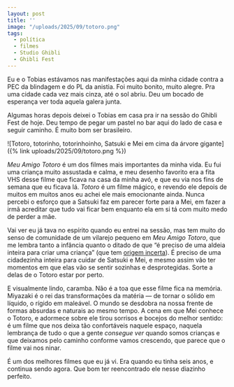 ```yaml
---
layout: post
title: ''
image: "/uploads/2025/09/totoro.png"
tags:
  - política
  - filmes
  - Studio Ghibli
  - Ghibli Fest
---
```


Eu e o Tobias estávamos nas manifestações aqui da minha cidade contra a PEC da blindagem e do PL da anistia. Foi muito bonito, muito alegre. Pra uma cidade cada vez mais cinza, até o sol abriu. Deu um bocado de esperança ver toda aquela galera junta.

Algumas horas depois deixei o Tobias em casa pra ir na sessão do Ghibli Fest de hoje. Deu tempo de pegar um pastel no bar aqui do lado de casa e seguir caminho. É muito bom ser brasileiro.

![Totoro, totorinho, totorinhoinho, Satsuki e Mei em cima da árvore gigante]({% link uploads/2025/09/totoro.png %})

_Meu Amigo Totoro_ é um dos filmes mais importantes da minha vida. Eu fui uma criança muito assustada e calma, e meu desenho favorito era a fita VHS desse filme que ficava na casa da minha avó, e que eu via nos fins de semana que eu ficava lá. _Totoro_ é um filme mágico, e revendo ele depois de muitos em muitos anos eu achei ele mais emocionante ainda. Nunca percebi o esforço que a Satsuki faz em parecer forte para a Mei, em fazer a irmã acreditar que tudo vai ficar bem enquanto ela em si tá com muito medo de perder a mãe.

Vai ver eu já tava no espírito quando eu entrei na sessão, mas tem muito do senso de comunidade de um vilarejo pequeno em _Meu Amigo Totoro_, que me lembra tanto a infância quanto o ditado de que “é preciso de uma aldeia inteira para criar uma criança” (que tem [origem incerta](https://en.wikipedia.org/wiki/It_takes_a_village)). É preciso de uma cidadezinha inteira para cuidar de Satsuki e Mei, e mesmo assim vão ter momentos em que elas vão se sentir sozinhas e desprotegidas. Sorte a delas de o Totoro estar por perto.

E visualmente lindo, caramba. Não é a toa que esse filme fica na memória. Miyazaki é o rei das transformações da matéria — de tornar o sólido em líquido, o rígido em maleável. O mundo se desdobra na nossa frente de formas absurdas e naturais ao mesmo tempo. A cena em que Mei conhece o Totoro, e adormece sobre ele tirou sorrisos e bocejos do melhor sentido: é um filme que nos deixa tão confortáveis naquele espaço, naquela lembrança de tudo o que a gente _consegue ver_ quando somos crianças e que deixamos pelo caminho conforme vamos crescendo, que parece que o filme vai nos ninar.

É um dos melhores filmes que eu já vi. Era quando eu tinha seis anos, e continua sendo agora. Que bom ter reencontrado ele nesse diazinho perfeito.
